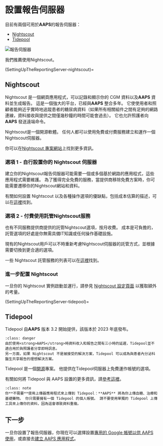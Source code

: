 # 設置報告伺服器

目前有兩個可用於**AAPS**的報告伺服器：

- [Nightscout](https://nightscout.github.io/)
- [Tidepool](https://www.tidepool.org/)

![報告伺服器](../images/Building-the-App/ReportingServer.png)

我們推薦使用Nightscout。

(SettingUpTheReportingServer-nightscout)=
## Nightscout

Nightscout 是一個網頁應用程式，可以記錄和顯示你的 CGM 資料以及**AAPS** 資料並生成報告。 這是一個強大的平台，已經與**AAPS** 整合多年。 它使使用者和照顧者能夠近乎實時地追蹤患者的糖尿病資料（如果所有相關組件之間有足夠的網路連線，資料接收與提供之間僅幾秒鐘的時間可能會過去）。 它也允許照護者向**AAPS** 發送遠端命令。

Nightscout是一個開源軟體。 任何人都可以使用免費或付費服務建立和運作一個Nightscout伺服器。

你可以在[Nightscout 專案網站](http://nightscout.github.io/)上找到更多資訊。

### 選項 1 - 自行設置你的 Nightscout 伺服器

建立你的Nightscout報告伺服器可能需要一個或多個基於網路的應用程式，這些應用程式需要維護。 為了獲得完全免費的服務，當提供商移除免費方案時，你可能需要遷移你的Nightscout網站和資料。

有關如何設置 Nightscout 以及各種操作選項的優缺點，包括成本估算的描述，可以在[這裡](https://nightscout.github.io/nightscout/new_user/#free-diy)找到。

### 選項 2 - 付費使用託管Nightscout服務

也有不同服務提供商提供的託管Nightscout選項，按月收費。 成本是可負擔的，託管選項的好處是你無需具備IT知識或任何操作基礎設施。


現有的Nightscout用戶可以不時重新考慮Nightscout伺服器的託管方式，並根據需要切換到更合適的選項。

一些 Nightscout 託管服務的列表可以在[這裡](https://nightscout.github.io/nightscout/new_user/#vendors-comparison-table)找到。

### 進一步配置 Nightscout

一旦你的 Nightscout 實例啟動並運行，請參見 [Nightscout 設定頁面](../SettingUpAaps/Nightscout.md) 以獲取額外的考量。

(SettingUpTheReportingServer-tidepool)=
## Tidepool

Tidepool 自**AAPS** 版本 3.2 開始提供，該版本於 2023 年底發布。

```{admonition} Tidepool with **AAPS** is only for reporting
:class: danger  
由於使用<strong>AAPS</strong>時資料收入和報告之間有三小時的延遲，Tidepool並不適合用於與照護者分享即時訊息。  
另一方面，如果 Nightscout 不是被接受的解決方案，Tidepool 可以成為與患者內分泌科醫生共享報告的理想解決方案。  
```

Tidepool 是一個[開源](https://github.com/tidepool-org)專案。 他提供在Tidepool伺服器上免費運作帳號的選項。

有關如何將 Tidepool 與 AAPS 設置的更多資訊，請[參考這裡](../SettingUpAaps/Tidepool.md)。

```{admonition} **AAPS** has a the uploader for Tidepool integrated
:class: note
你**不需要**使用上傳器應用程式來上傳到 Tidepool：**AAPS** 將為你上傳血糖、治療和基礎藥物。 你只需要擁有一個 Tidepool 的個人帳號。 請不要使用單獨的 Tidepool 上傳工具來上傳你的資料，因為這會導致資料重複。  
```

## 下一步

一旦你設置了報告伺服器，你現在可以選擇設置[專用的 Google 帳號以供 AAPS 使用](../UsefulLinks/DedicatedGoogleAccountForAaps.md)，或直接去[建立 AAPS 應用程式](../SettingUpAaps/BuildingAaps.md)。 